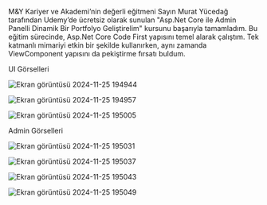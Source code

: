 M&Y Kariyer ve Akademi’nin değerli eğitmeni Sayın Murat Yücedağ tarafından Udemy’de ücretsiz olarak sunulan 
"Asp.Net Core ile Admin Panelli Dinamik Bir Portfolyo Geliştirelim" kursunu başarıyla tamamladım. 
Bu eğitim sürecinde, Asp.Net Core Code First yapısını temel alarak çalıştım. Tek katmanlı mimariyi etkin 
bir şekilde kullanırken, aynı zamanda ViewComponent yapısını da pekiştirme fırsatı buldum.



UI Görselleri

![Ekran görüntüsü 2024-11-25 194944](https://github.com/user-attachments/assets/33fc61db-c732-4180-b2ff-3efd2a1ce668)

![Ekran görüntüsü 2024-11-25 194957](https://github.com/user-attachments/assets/3012cfb7-f1a8-4bda-b2d5-cde41514464b)

![Ekran görüntüsü 2024-11-25 195005](https://github.com/user-attachments/assets/b1246982-9a5f-434b-998b-f2c4bcbe31b4)


Admin Görselleri

![Ekran görüntüsü 2024-11-25 195031](https://github.com/user-attachments/assets/617bf500-0108-461e-8a8d-44acf5b9bd94)

![Ekran görüntüsü 2024-11-25 195037](https://github.com/user-attachments/assets/9a23ac12-a69e-49d2-9539-a68dac90c21e)

![Ekran görüntüsü 2024-11-25 195043](https://github.com/user-attachments/assets/2fcecec0-90b6-4f03-b612-95a15ebd9d38)

![Ekran görüntüsü 2024-11-25 195049](https://github.com/user-attachments/assets/8df85a05-312a-4063-a280-ebb43cd8cbb4)
